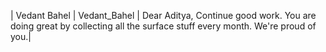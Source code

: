 | Vedant Bahel | Vedant_Bahel | Dear Aditya, Continue good work. You are doing great by collecting all the surface stuff every month. We're proud of you.|
